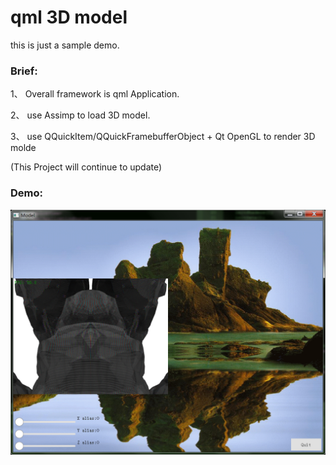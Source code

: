 # qml 3D model

this is just a sample demo.

### Brief:
1、 Overall framework is qml Application.

2、 use Assimp to load 3D model.

3、 use QQuickItem/QQuickFramebufferObject + Qt OpenGL to render 3D molde

(This Project will continue to update)
### Demo:
![Demo](/example.png)
